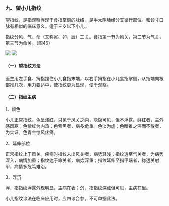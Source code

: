 ### 九、望小儿指纹

望指纹，是指观察浮现于食指掌侧的脉络，是手太阴肺经分支循行部位。和诊寸口脉有相似的临床意义。适于三岁以下小儿。

指纹分风、气、命（又称寅、卯、辰）三关。食指第一节为风关，第二节为气关，第三节为命关。（图46）


![](img\5图46.jpg)
![](img\图46-2.jpg)

#### （一）望指纹方法

医生用左手食、拇指捏住小儿食指末端，以右手拇指在小儿食指掌侧，从指端向根部推几次，用力要适中，使指纹更为显现，便于观察。

#### （二）指纹主病

1、颜色

小儿正常指纹，色呈浅红，只见于风关之内，隐隐可见，但不浮露。鲜红者，主外感风寒；色紫红为内热；色紫黑者，病多危重。色淡为虚；色暗推之滞而不散者，为实证。色青主惊风疼痛。

2、延伸部位

正常指纹止于风关。疾病时指纹未出风关者，病势轻浅；指纹透至气关者，为病势深入，病情加重；指纹达于命关者，病势深重；指纹延伸至指甲端者，称透关射甲，病情多危笃难治。

3、浮沉

浮，指指纹浮露外现明显，主病在表；沉，指指纹深藏但可见，主病在里。

小儿指纹诊法在临床应用时，应四诊合参，不可单据此法。
